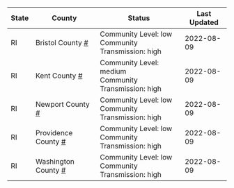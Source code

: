 State | County | Status | Last Updated
--- | --- | --- | --- 
RI | Bristol County <a href="#bristol_county">#</a> | <a name="bristol_county"></a>Community Level: low<br/>Community Transmission: high | 2022-08-09
RI | Kent County <a href="#kent_county">#</a> | <a name="kent_county"></a>Community Level: medium<br/>Community Transmission: high | 2022-08-09
RI | Newport County <a href="#newport_county">#</a> | <a name="newport_county"></a>Community Level: low<br/>Community Transmission: high | 2022-08-09
RI | Providence County <a href="#providence_county">#</a> | <a name="providence_county"></a>Community Level: low<br/>Community Transmission: high | 2022-08-09
RI | Washington County <a href="#washington_county">#</a> | <a name="washington_county"></a>Community Level: low<br/>Community Transmission: high | 2022-08-09
